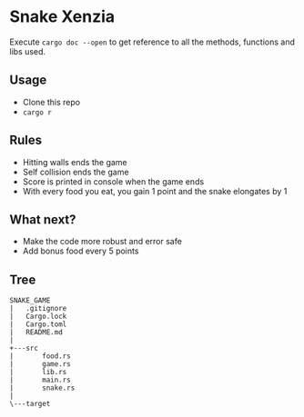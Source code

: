 # Snake Xenzia

Execute `cargo doc --open` to get reference to all the methods, functions and libs used.

## Usage

- Clone this repo
- `cargo r`

## Rules

- Hitting walls ends the game
- Self collision ends the game
- Score is printed in console when the game ends
- With every food you eat, you gain 1 point and the snake elongates by 1

## What next?

- Make the code more robust and error safe
- Add bonus food every 5 points

## Tree

```tree
SNAKE_GAME
|   .gitignore
|   Cargo.lock
|   Cargo.toml
|   README.md
|   
+---src
|       food.rs
|       game.rs
|       lib.rs
|       main.rs
|       snake.rs
|       
\---target
```
